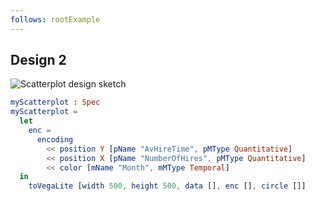 ```yaml
---
follows: rootExample
---
```


## Design 2

![Scatterplot design sketch](https://staff.city.ac.uk/~jwo/datavis2019/session02/images/sketch2.jpg)

```elm {v}
myScatterplot : Spec
myScatterplot =
  let
    enc =
      encoding
        << position Y [pName "AvHireTime", pMType Quantitative]
        << position X [pName "NumberOfHires", pMType Quantitative]
        << color [mName "Month", mMType Temporal]
  in
    toVegaLite [width 500, height 500, data [], enc [], circle []]
```

